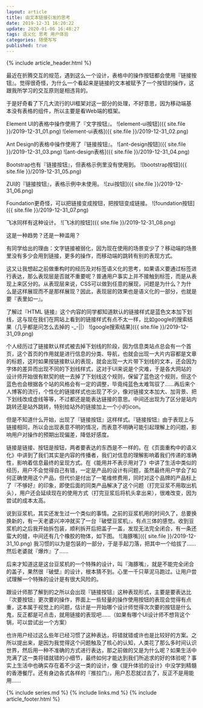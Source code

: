 ```yaml
---
layout: article
title: 由文本链接引发的思考
date: 2019-12-31 16:20:22
update: 2020-01-06 16:48:27
tags: 语义化 思考 用户体验
categories: 随便写写
published: true
---
```


{% include article_header.html %}

最近在折腾交互的规范，遇到这么一个设计，表格中的操作按钮都会使用『链接按钮』。觉得很奇怪，为什么一个看起来是链接的文本被赋予了一个按钮的操作，这跟我所学习的交互原则是相违背的。

于是好奇看了下几大流行的UI框架对这一部分的处理，不好意思，因为移动端基本没有表格的组件，所以主要是看Web端的框架。

Element UI的表格中操作使用了『文字按钮』。
![element-ui按钮]({{ site.file }}/2019-12-31_01.png)
![element-ui表格]({{ site.file }}/2019-12-31_02.png)

Ant Design的表格中操作使用了『链接按钮』。
![ant-design按钮]({{ site.file }}/2019-12-31_03.png)
![ant-design表格]({{ site.file }}/2019-12-31_04.png)

Bootstrap也有『链接按钮』，但表格示例里没有使用到。
![bootstrap按钮]({{ site.file }}/2019-12-31_05.png)

ZUI的『链接按钮』，表格示例中未使用。
![zui按钮]({{ site.file }}/2019-12-31_06.png)

Foundation更奇怪，可以把链接变成按钮，把按钮变成链接。
![foundation按钮]({{ site.file }}/2019-12-31_07.png)

飞冰同样有这种设计。
![飞冰的按钮]({{ site.file }}/2019-12-31_08.png)

这是一种趋势？还是一种滥用？

有同学给出的理由：文字链接被弱化，因为现在使用的场景变少了？移动端的场景里没有多少会用到链接，更多的操作，而移动端的跳转有别的表现方式。

这又让我想起之前做重构时的经历及对标签语义化的思考，如果语义要通过标签进行表达，那么表现层是否就不重要呢？普通用户事实上并不接触到标签，而是从表现上来区分的。从表现层来说，CSS可以做到任意的展现，问题是为什么？为什么是这样展现而不是那样展现？因此，表现层的效果也是语义化的一部分，也就是要『表里如一』。

了解过『HTML 链接』这个内容的同学都知道默认的链接样式是蓝色文本加下划线，这与现在我们在网站上看到的链接样式有点不太一样，比如google的搜索结果（几乎都是问怎么去掉的 -_-||）
![google搜索结果]({{ site.file }}/2019-12-31_09.png)

个人经历过了链接默认样式被去掉下划线的阶段，因为信息类站点总会有一个首页，这个首页的作用就是进行信息的分类、导航，也就会出现一大片内容都是文章的标题，这时如果按链接默认的表现，就会出现一大片带下划线的文本，还会因为字体的差异而出现不同的下划线样式，这对于UI来说是个灾难，于是各大网站的设计师开始很有默契的统一去掉了下划线这个规则，保留了蓝色这个规则，但这个蓝色也会根据各个站的风格会有一定的调整，毕竟纯蓝色太难驾驭了……再后来个人博客的流行，个性化的链接样式也出现了不少，像对链接文本加大、加背景、把下划线改成虚线等等，不过都还是能表达链接的意思。中间还出现为了区分是站内跳转还是站外跳转，特别给站外的链接加上一个小的icon。

但是不知道什么开始，出现了『链接按钮』这样样式。『链接按钮』由于表现上与链接相同，所以会出现表意不明的情况，而表意不明确可能引起理解上的问题，影响用户对操作的预期出现偏差，降低好感度。

链接是链接、按钮是按钮，两者要表达的东西是不一样的。在《页面重构中的语义化》中讲到了我们其实是内容的传播者，我们对信息的理解影响着我们传递的准确性，影响着信息最终的呈现方式。在《能用并不表示用对了》中讲了生活中类似的经历，用户不会觉得自己有错，一定是产品的设计有问题，虽然最终用户学会了如何正确使用这个产品，但代价是付出了一笔维修费用，同时对这个品牌的产品标上了『不够好』的印象，即使后面的同类产品解决了这个问题（打完豆浆不用取出机头），用户还会延续现在的使用方式（打完豆浆后将机头拿出来），很难改变，因为尝试的成本太高。

说到豆浆机，其实还发生过一个类似的事情。之前的豆浆机用的时间久了，总要换换新的，有一天老婆兴冲冲就买了一台『破壁豆浆机』，有点三体的感觉。收到豆浆机的之后我开始拆包装，顺利拆开后把盖子一盖，发现无法完全闭合，有一条还蛮大的缝，中间还有几个橡胶的物体，如下图。
![海豚嘴]({{ site.file }}/2019-12-31_10.png)
我习惯的以为是包装的一部分，于是手起刀落，把其中一个给拔了……然后老婆就『爆炸』了……

后来才知道这是这台豆浆机的一个特殊的设计，叫『海豚嘴』，就是不能完全闭合的盖子，果然很『破壁』的设计，根本猜不到。心里一千只草泥马跑过。让用户尝试理解一个特殊的设计是有很大风险的。

跟设计师那了解到的之所以会出现『链接按钮』这种表现形式，主要是要表达比『次要按钮』更次要的操作，界面上一些轻量的操作使用按钮的表现会觉得有点重，这本属于视觉上的问题，估计是一开始哪个设计师觉得次次要的按钮是什么鬼，反正都是可点击，就用链接的表现吧……（如果有哪个UI设计师不想背这个锅，可以尝试出一个方案）

也许用户经过这么些年已经习惯了这种表达，将错就错或许也是比较好的方案。之所以提出来，是因为我觉得这个问题触及了核心的认知，人类花了那么多时间认识世界，然后用一种不准确的方式进行表达，那之前做的又是为什么呢？如果生活中充满了这一类将错就错的小细节，最终如何才能达到我们所追求的好的体验呢？事实上生活中也确实存在着不少这一类的设计，像《提升体验的设计》中没学到精髓的香港餐厅。还有身边各式各样的『推拉门』，用户忍忍就过去了，反正不是用能用……

{% include series.md %}
{% include links.md %}
{% include article_footer.html %}
